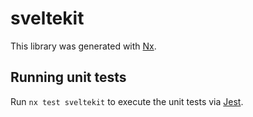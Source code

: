 # sveltekit

This library was generated with [Nx](https://nx.dev).

## Running unit tests

Run `nx test sveltekit` to execute the unit tests via [Jest](https://jestjs.io).
